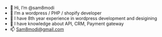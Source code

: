 - 👋 Hi, I’m @sam8modi
- 👀 I’m a wordpress / PHP / shopify developer
- 🌱 I have 8th year experience in wordpress development and desigining  
- 💞️ I have knowledge about API, CRM, Payment gateway
- 📫  Sam8modi@gmail.com

<!---
sam8modi/sam8modi is a ✨ special ✨ repository because its `README.md` (this file) appears on your GitHub profile.
You can click the Preview link to take a look at your changes.
--->
